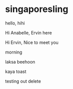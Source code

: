 # singaporesling

hello, hihi


Hi Anabelle, Ervin here


Hi Ervin, Nice to meet you


morning


laksa beehoon


kaya toast


testing out delete
